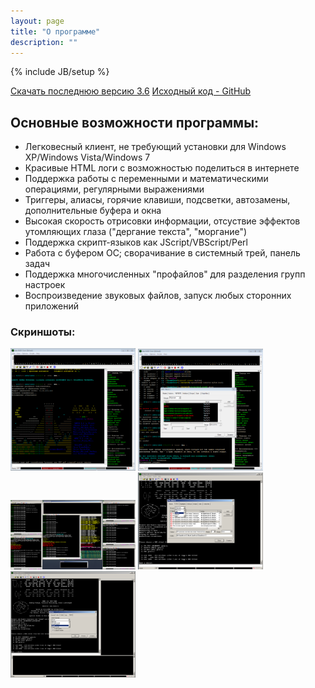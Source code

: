 ```yaml
---
layout: page
title: "О программе"
description: ""
---
```

{% include JB/setup %}

<section id="downloads">
  <a href="http://nerevar.github.io/jmc/releases/jmc3600.zip" class="btn btn-jmc"><span class="icon"></span>Скачать последнюю версию 3.6</a>
  <a href="https://github.com/nerevar/jmc" class="btn btn-github"><span class="icon"></span>Исходный код - GitHub</a>
</section>

## Основные возможности программы:

- Легковесный клиент, не требующий установки для Windows XP/Windows Vista/Windows 7
- Красивые HTML логи с возможностью поделиться в интернете
- Поддержка работы с переменными и математическими операциями, регулярными выражениями
- Триггеры, алиасы, горячие клавиши, подсветки, автозамены, дополнительные буфера и окна
- Высокая скорость отрисовки информации, отсуствие эффектов утомляющих глаза ("дергание текста", "моргание")
- Поддержка скрипт-языков как JScript/VBScript/Perl
- Работа с буфером ОС; сворачивание в системный трей, панель задач
- Поддержка многочисленных "профайлов" для разделения групп настроек
- Воспроизведение звуковых файлов, запуск любых сторонних приложений

### Скриншоты:  
<a class="fancybox" rel="group" title="Окно жабы - приветственный MOTD мира Арды, Окно со списком эффектов" href="/uploads/jmc_screens/arda1.png"><img src="/uploads/jmc_screens/arda1.png" alt="" width="200" /></a>
<a class="fancybox" rel="group" title="Настройки - подстветки (highlights)" href="/uploads/jmc_screens/arda2.png"><img src="/uploads/jmc_screens/arda2.png" alt="" width="200" /></a>
<a class="fancybox" rel="group" title="Мультичаринг несколькими жабами :)" href="/uploads/jmc_screens/mults.png"><img src="/uploads/jmc_screens/mults.png" alt="" width="200" /></a>
<a class="fancybox" rel="group" title="Настройки - триггеры, группы" href="/uploads/jmc_screens/game_settings_Triggers.png"><img src="/uploads/jmc_screens/game_settings_Triggers.png" alt="" width="200" /></a>
<a class="fancybox" rel="group" title="Выбор скриптового движка - JScript, VBScript, Perl" href="/uploads/jmc_screens/options_script_engines.png"><img src="/uploads/jmc_screens/options_script_engines.png" alt="" width="200" /></a>
